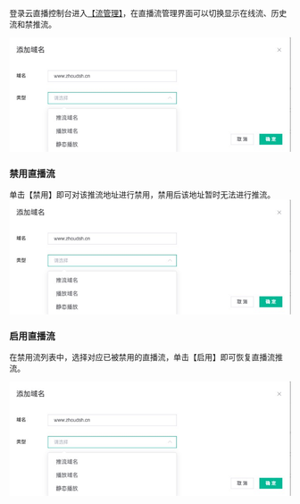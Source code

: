 登录云直播控制台进入[【流管理】](https://ccms.zhoudsh.com:9443/control/#/layout/live/onlinestream/1604628481670)，在直播流管理界面可以切换显示在线流、历史流和禁推流。

![](https://github.com/zhoudshu/documents/blob/main/images/cloudlive/cloudlive_03.png)

### 禁用直播流
单击【禁用】即可对该推流地址进行禁用，禁用后该地址暂时无法进行推流。
![](https://github.com/zhoudshu/documents/blob/main/images/cloudlive/cloudlive_03.png)

### 启用直播流
在禁用流列表中，选择对应已被禁用的直播流，单击【启用】即可恢复直播流推流。
 
![](https://github.com/zhoudshu/documents/blob/main/images/cloudlive/cloudlive_03.png)

